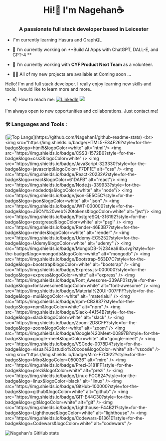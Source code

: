 <h1 align="center">Hi!👋 I'm Nagehan☕️</h1>
<h3 align="center">A passionate full stack developer based in Leicester </h3>

- I"m currently learning Hasura and GraphQL
  
- 🔭 I’m currently working on **Build AI Apps with ChatGPT, DALL-E, and GPT-4 **

- 🌱 I’m currently working with  **CYF Product Next Team** as a volunteer.

- 👨‍💻 All of my new projects are available at Coming soon   ...


Hello! I'm  and full stack developer. I really enjoy learning new skills and tools. I would like to learn more and more..

- :mailbox: How to reach me: 
[![LinkedIn](https://img.shields.io/badge/linkedin-%230077B5.svg?&style=for-the-badge&logo=linkedin&logoColor=white)](https://www.linkedin.com/in/nagehan-uyumaz-5a4646209/)
[<img src="https://img.shields.io/badge/Gmail-D14836?style=for-the-badge&logo=gmail&logoColor=white" />](mailto:uyumaznagehan@gmail.com)


I'm always open to new opportunities and collaborations. Just contact me!


### :hammer_and_wrench: Languages and Tools :
[![Top Langs](https://github-readme-stats.vercel.app/api/top-langs/?username=Nagehan1&hide=ruby,)](https://github.com/Nagehan1/github-readme-stats)
<br>
<img src="https://img.shields.io/badge/HTML5-E34F26?style=for-the-badge&logo=html5&logoColor=white" alt="html"/>
<img src="https://img.shields.io/badge/CSS3-1572B6?style=for-the-badge&logo=css3&logoColor=white" />
<img src="https://img.shields.io/badge/JavaScript-323330?style=for-the-badge&logo=javascript&logoColor=F7DF1E" alt="css" />
<img src="https://img.shields.io/badge/React-20232A?style=for-the-badge&logo=react&logoColor=61DAFB" alt="react"/>
<img src="https://img.shields.io/badge/Node.js-339933?style=for-the-badge&logo=nodedotjs&logoColor=white" alt="node"/>
<img src="https://img.shields.io/badge/json-5E5C5C?style=for-the-badge&logo=json&logoColor=white" alt="json" />
<img src="https://img.shields.io/badge/JWT-000000?style=for-the-badge&logo=JSON%20web%20tokens&logoColor=white" alt="jwt"/>
<img src="https://img.shields.io/badge/PostgreSQL-316192?style=for-the-badge&logo=postgresql&logoColor=white" alt="psgl" />
<img src="https://img.shields.io/badge/Render-46E3B7?style=for-the-badge&logo=render&logoColor=white" alt="render" />
<img src="https://img.shields.io/badge/Udemy-EC5252?style=for-the-badge&logo=Udemy&logoColor=white" alt="udemy" />
<img src="https://img.shields.io/badge/MongoDB-%234ea94b.svg?style=for-the-badge&logo=mongodb&logoColor=white" alt="mongodb" />
<img src="https://img.shields.io/badge/Bootstrap-563D7C?style=for-the-badge&logo=bootstrap&logoColor=white" alt="bootsrap" />
<img src="https://img.shields.io/badge/Express.js-000000?style=for-the-badge&logo=express&logoColor=white" alt="express" />
<img src="https://img.shields.io/badge/Font_Awesome-339AF0?style=for-the-badge&logo=fontawesome&logoColor=white" alt="font-awesome" />
<img src="https://img.shields.io/badge/Material%20UI-007FFF?style=for-the-badge&logo=mui&logoColor=white" alt="materialui" />
<img src="https://img.shields.io/badge/npm-CB3837?style=for-the-badge&logo=npm&logoColor=white" alt="npm" />
<img src="https://img.shields.io/badge/Slack-4A154B?style=for-the-badge&logo=slack&logoColor=white" alt="slack"  />
<img src="https://img.shields.io/badge/Zoom-2D8CFF?style=for-the-badge&logo=zoom&logoColor=white" alt="zoom" />
<img src="https://img.shields.io/badge/Google%20Meet-00897B?style=for-the-badge&logo=google-meet&logoColor=white" alt="google-meet" />
<img src="https://img.shields.io/badge/VSCode-0078D4?style=for-the-badge&logo=visual%20studio%20code&logoColor=white" alt="vscode" />
<img src="https://img.shields.io/badge/Miro-F7C922?style=for-the-badge&logo=Miro&logoColor=050036" alt="miro" />
<img src="https://img.shields.io/badge/Prezi-3181FF?style=for-the-badge&logo=prezi&logoColor=white" alt="prezi" />
<img src="https://img.shields.io/badge/Linux-FCC624?style=for-the-badge&logo=linux&logoColor=black" alt="linux" />
<img src="https://img.shields.io/badge/GitHub-100000?style=for-the-badge&logo=github&logoColor=white" alt="github" />
<img src="https://img.shields.io/badge/GIT-E44C30?style=for-the-badge&logo=git&logoColor=white" alt="git" />
<img src="https://img.shields.io/badge/Lighthouse-F44B21?style=for-the-badge&logo=Lighthouse&logoColor=white" alt="lighthouse" />
<img src="https://img.shields.io/badge/Codewars-B1361E?style=for-the-badge&logo=Codewars&logoColor=white" alt="codewars" />
 

![Nagehan's GitHub stats](https://github-readme-stats.vercel.app/api?username=Nagehan1&show_icons=true&theme=radical)
